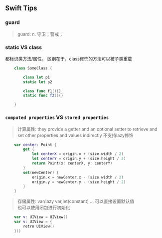 ## Swift Tips

### guard

> guard:  n. 守卫；警戒；



### static VS class

都标识类方法/属性。
区别在于，class修饰的方法可以被子类重载

``` swift
    class SomeClass {

        class let p1
        static let p2

        class func f1(){}
        static func f2(){}

    }

```

### `computed properties` VS `stored properties`

> 计算属性:
they provide a getter and an optional setter to retrieve and set other properties and values indirectly
不支持lazy修饰

```swift
    var center: Point {
        get {
            let centerX = origin.x + (size.width / 2)
            let centerY = origin.y + (size.height / 2)
            return Point(x: centerX, y: centerY)
        }
        set(newCenter) {
            origin.x = newCenter.x - (size.width / 2)
            origin.y = newCenter.y - (size.height / 2)
        }
    }

```


> 存储属性:
var/lazy var,let(constant) ...
可以直接设置默认值  
也可以使用闭包进行初始化

```swift
    var v: UIView = UIView()
    var v: UIView = { 
        retrn UIView()
    }()

```
    
    
    
    


